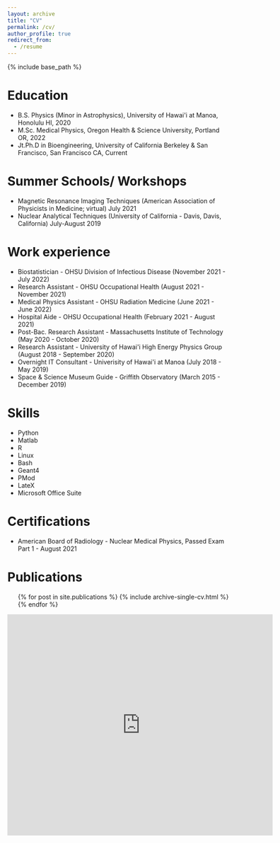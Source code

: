 ```yaml
---
layout: archive
title: "CV"
permalink: /cv/
author_profile: true
redirect_from:
  - /resume
---
```


{% include base_path %}

Education
======
* B.S. Physics (Minor in Astrophysics), University of Hawai'i at Manoa, Honolulu HI, 2020
* M.Sc. Medical Physics, Oregon Health & Science University, Portland OR, 2022
* Jt.Ph.D in Bioengineering, University of California Berkeley & San Francisco, San Francisco CA, Current

Summer Schools/ Workshops
======
* Magnetic Resonance Imaging Techniques (American Association of Physicists in Medicine; virtual) July 2021
* Nuclear Analytical Techniques (University of California - Davis, Davis, California) July-August 2019


Work experience
======
* Biostatistician - OHSU Division of Infectious Disease (November 2021 - July 2022)
* Research Assistant - OHSU Occupational Health (August 2021 - November 2021) 
* Medical Physics Assistant - OHSU Radiation Medicine (June 2021 - June 2022)
* Hospital Aide - OHSU Occupational Health (February 2021 - August 2021)
* Post-Bac. Research Assistant - Massachusetts Institute of Technology (May 2020 - October 2020)
* Research Assistant - University of Hawai'i High Energy Physics Group (August 2018 - September 2020)
* Overnight IT Consultant - Univerisity of Hawai'i at Manoa (July 2018 - May 2019)
* Space & Science Museum Guide - Griffith Observatory (March 2015 - December 2019)


Skills
======
* Python 
* Matlab
* R
* Linux
* Bash
* Geant4
* PMod
* LateX
* Microsoft Office Suite

Certifications
======
* American Board of Radiology - Nuclear Medical Physics, Passed Exam Part 1 - August 2021

Publications
======
  <ul>{% for post in site.publications %}
    {% include archive-single-cv.html %}
  {% endfor %}</ul>

  



<embed src="https://devin-j-schoen.github.io/files/schoen_cv_jan2023.pdf" type="application/pdf" width="600px" height="500px" />

